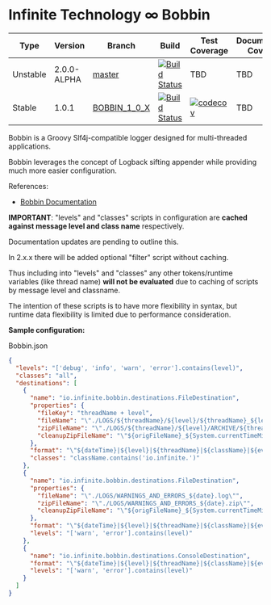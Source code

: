# Infinite Technology ∞ Bobbin

|Type|Version|Branch|Build|Test Coverage|Documentation Coverage|Code Quality|Bintray|
|----|-------|------|-----|-------------|----------------------|------------|-------|
|Unstable|2.0.0-ALPHA|[master](https://github.com/INFINITE-TECHNOLOGY/BOBBIN)|[![Build Status](https://travis-ci.com/INFINITE-TECHNOLOGY/BOBBIN.svg?branch=master)](https://travis-ci.com/INFINITE-TECHNOLOGY/BOBBIN)|TBD|TBD|TBD|TBD|
|Stable|1.0.1|[BOBBIN_1_0_X](https://github.com/INFINITE-TECHNOLOGY/BOBBIN/tree/BOBBIN_1_0_X)|[![Build Status](https://travis-ci.com/INFINITE-TECHNOLOGY/BOBBIN.svg?branch=BOBBIN_1_0_X)](https://travis-ci.com/INFINITE-TECHNOLOGY/BOBBIN)|[![codecov](https://codecov.io/gh/INFINITE-TECHNOLOGY/BOBBIN/branch/BOBBIN_1_0_X/graphs/badge.svg)](https://codecov.io/gh/INFINITE-TECHNOLOGY/BOBBIN/branch/BOBBIN_1_0_X/graphs)|TBD|TBD|[ ![Download](https://api.bintray.com/packages/infinite-technology/m2/bobbin/images/download.svg) ](https://bintray.com/infinite-technology/m2/bobbin/_latestVersion)|

Bobbin is a Groovy Slf4j-compatible logger designed for multi-threaded applications.

Bobbin leverages the concept of Logback sifting appender while providing much more easier configuration.

References:
* [Bobbin Documentation](https://github.com/INFINITE-TECHNOLOGY/BOBBIN/wiki)

**IMPORTANT**: "levels" and "classes" scripts in configuration are **cached against message level and class name** respectively.

Documentation updates are pending to outline this.

In 2.x.x there will be added optional "filter" script without caching.

Thus including into "levels" and "classes" any other tokens/runtime variables (like thread name) **will not be evaluated** due to caching of scripts by message level and classname.

The intention of these scripts is to have more flexibility in syntax, but runtime data flexibility is limited due to performance consideration.

**Sample configuration:**

Bobbin.json

```json
{
  "levels": "['debug', 'info', 'warn', 'error'].contains(level)",
  "classes": "all",
  "destinations": [
    {
      "name": "io.infinite.bobbin.destinations.FileDestination",
      "properties": {
        "fileKey": "threadName + level",
        "fileName": "\"./LOGS/${threadName}/${level}/${threadName}_${level}_${date}.log\"",
        "zipFileName": "\"./LOGS/${threadName}/${level}/ARCHIVE/${threadName}_${level}_${date}.zip\"",
        "cleanupZipFileName": "\"${origFileName}_${System.currentTimeMillis().toString()}.zip\""
      },
      "format": "\"${dateTime}|${level}|${threadName}|${className}|${event.message}\\n\"",
      "classes": "className.contains('io.infinite.')"
    },
    {
      "name": "io.infinite.bobbin.destinations.FileDestination",
      "properties": {
        "fileName": "\"./LOGS/WARNINGS_AND_ERRORS_${date}.log\"",
        "zipFileName": "\"./LOGS/WARNINGS_AND_ERRORS_${date}.zip\"",
        "cleanupZipFileName": "\"${origFileName}_${System.currentTimeMillis().toString()}.zip\""
      },
      "format": "\"${dateTime}|${level}|${threadName}|${className}|${event.message}\\n\"",
      "levels": "['warn', 'error'].contains(level)"
    },
    {
      "name": "io.infinite.bobbin.destinations.ConsoleDestination",
      "format": "\"${dateTime}|${level}|${threadName}|${className}|${event.message}\\n\"",
      "levels": "['warn', 'error'].contains(level)"
    }
  ]
}
```
